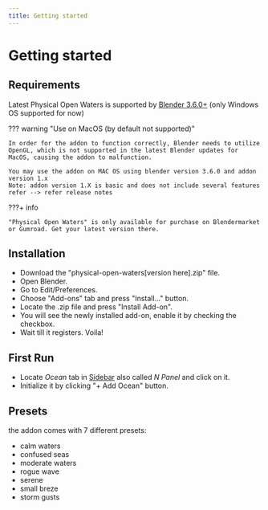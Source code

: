 ```yaml
---
title: Getting started
---
```


# Getting started

## Requirements

Latest Physical Open Waters is supported by [Blender 3.6.0+](https://www.blender.org/) (only Windows OS supported for now)

??? warning "Use on MacOS (by default not supported)"

    In order for the addon to function correctly, Blender needs to utilize OpenGL, which is not supported in the latest Blender updates for MacOS, causing the addon to malfunction.
    
    You may use the addon on MAC OS using blender version 3.6.0 and addon version 1.x 
    Note: addon version 1.X is basic and does not include several features refer --> refer release notes

???+ info 

    "Physical Open Waters" is only available for purchase on Blendermarket or Gumroad. Get your latest version there.


## Installation
- Download the "physical-open-waters[version here].zip" file.
- Open Blender.
- Go to Edit/Preferences. 
- Choose "Add-ons" tab and press "Install..." button. 
- Locate the .zip file and press "Install Add-on".
- You will see the newly installed add-on, enable it by checking the checkbox. 
- Wait till it registers. Voila!

## First Run
- Locate _Ocean_ tab in [Sidebar](https://docs.blender.org/manual/en/latest/interface/window_system/regions.html#sidebar)
also called _N Panel_ and click on it.
- Initialize it by clicking "+ Add Ocean" button.

## Presets
the addon comes with 7 different presets:

- calm waters
- confused seas
- moderate waters
- rogue wave
- serene
- small breze
- storm gusts
